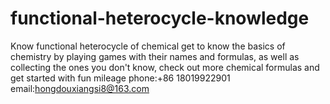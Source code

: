 # functional-heterocycle-knowledge


Know functional heterocycle of chemical get to know the basics of chemistry by playing games with their names and formulas, as well as collecting the ones you don't know, check out more chemical formulas and get started with fun mileage
phone:+86 18019922901
email:hongdouxiangsi8@163.com
